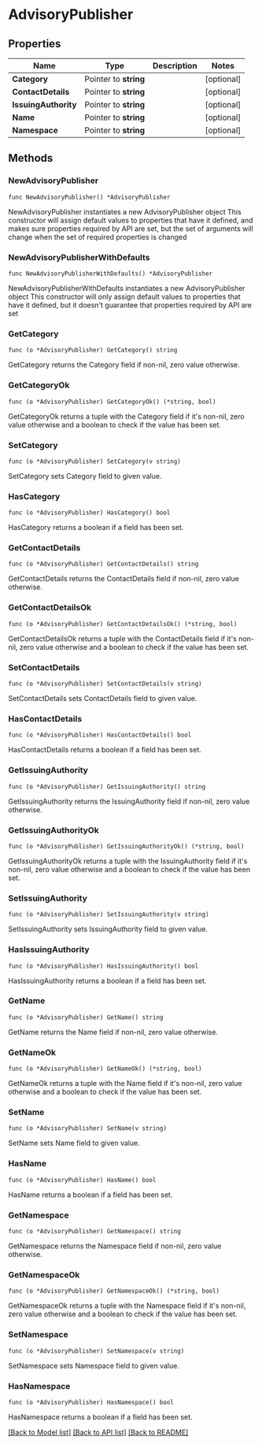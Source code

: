 # AdvisoryPublisher

## Properties

Name | Type | Description | Notes
------------ | ------------- | ------------- | -------------
**Category** | Pointer to **string** |  | [optional] 
**ContactDetails** | Pointer to **string** |  | [optional] 
**IssuingAuthority** | Pointer to **string** |  | [optional] 
**Name** | Pointer to **string** |  | [optional] 
**Namespace** | Pointer to **string** |  | [optional] 

## Methods

### NewAdvisoryPublisher

`func NewAdvisoryPublisher() *AdvisoryPublisher`

NewAdvisoryPublisher instantiates a new AdvisoryPublisher object
This constructor will assign default values to properties that have it defined,
and makes sure properties required by API are set, but the set of arguments
will change when the set of required properties is changed

### NewAdvisoryPublisherWithDefaults

`func NewAdvisoryPublisherWithDefaults() *AdvisoryPublisher`

NewAdvisoryPublisherWithDefaults instantiates a new AdvisoryPublisher object
This constructor will only assign default values to properties that have it defined,
but it doesn't guarantee that properties required by API are set

### GetCategory

`func (o *AdvisoryPublisher) GetCategory() string`

GetCategory returns the Category field if non-nil, zero value otherwise.

### GetCategoryOk

`func (o *AdvisoryPublisher) GetCategoryOk() (*string, bool)`

GetCategoryOk returns a tuple with the Category field if it's non-nil, zero value otherwise
and a boolean to check if the value has been set.

### SetCategory

`func (o *AdvisoryPublisher) SetCategory(v string)`

SetCategory sets Category field to given value.

### HasCategory

`func (o *AdvisoryPublisher) HasCategory() bool`

HasCategory returns a boolean if a field has been set.

### GetContactDetails

`func (o *AdvisoryPublisher) GetContactDetails() string`

GetContactDetails returns the ContactDetails field if non-nil, zero value otherwise.

### GetContactDetailsOk

`func (o *AdvisoryPublisher) GetContactDetailsOk() (*string, bool)`

GetContactDetailsOk returns a tuple with the ContactDetails field if it's non-nil, zero value otherwise
and a boolean to check if the value has been set.

### SetContactDetails

`func (o *AdvisoryPublisher) SetContactDetails(v string)`

SetContactDetails sets ContactDetails field to given value.

### HasContactDetails

`func (o *AdvisoryPublisher) HasContactDetails() bool`

HasContactDetails returns a boolean if a field has been set.

### GetIssuingAuthority

`func (o *AdvisoryPublisher) GetIssuingAuthority() string`

GetIssuingAuthority returns the IssuingAuthority field if non-nil, zero value otherwise.

### GetIssuingAuthorityOk

`func (o *AdvisoryPublisher) GetIssuingAuthorityOk() (*string, bool)`

GetIssuingAuthorityOk returns a tuple with the IssuingAuthority field if it's non-nil, zero value otherwise
and a boolean to check if the value has been set.

### SetIssuingAuthority

`func (o *AdvisoryPublisher) SetIssuingAuthority(v string)`

SetIssuingAuthority sets IssuingAuthority field to given value.

### HasIssuingAuthority

`func (o *AdvisoryPublisher) HasIssuingAuthority() bool`

HasIssuingAuthority returns a boolean if a field has been set.

### GetName

`func (o *AdvisoryPublisher) GetName() string`

GetName returns the Name field if non-nil, zero value otherwise.

### GetNameOk

`func (o *AdvisoryPublisher) GetNameOk() (*string, bool)`

GetNameOk returns a tuple with the Name field if it's non-nil, zero value otherwise
and a boolean to check if the value has been set.

### SetName

`func (o *AdvisoryPublisher) SetName(v string)`

SetName sets Name field to given value.

### HasName

`func (o *AdvisoryPublisher) HasName() bool`

HasName returns a boolean if a field has been set.

### GetNamespace

`func (o *AdvisoryPublisher) GetNamespace() string`

GetNamespace returns the Namespace field if non-nil, zero value otherwise.

### GetNamespaceOk

`func (o *AdvisoryPublisher) GetNamespaceOk() (*string, bool)`

GetNamespaceOk returns a tuple with the Namespace field if it's non-nil, zero value otherwise
and a boolean to check if the value has been set.

### SetNamespace

`func (o *AdvisoryPublisher) SetNamespace(v string)`

SetNamespace sets Namespace field to given value.

### HasNamespace

`func (o *AdvisoryPublisher) HasNamespace() bool`

HasNamespace returns a boolean if a field has been set.


[[Back to Model list]](../README.md#documentation-for-models) [[Back to API list]](../README.md#documentation-for-api-endpoints) [[Back to README]](../README.md)


